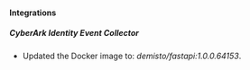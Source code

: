 #### Integrations
##### CyberArk Identity Event Collector
- Updated the Docker image to: *demisto/fastapi:1.0.0.64153*.
